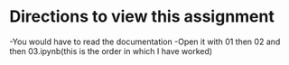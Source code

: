 # Directions to view this assignment

-You would have to read the documentation
-Open it with 01 then 02 and then 03.ipynb(this is the order in which I have worked)
